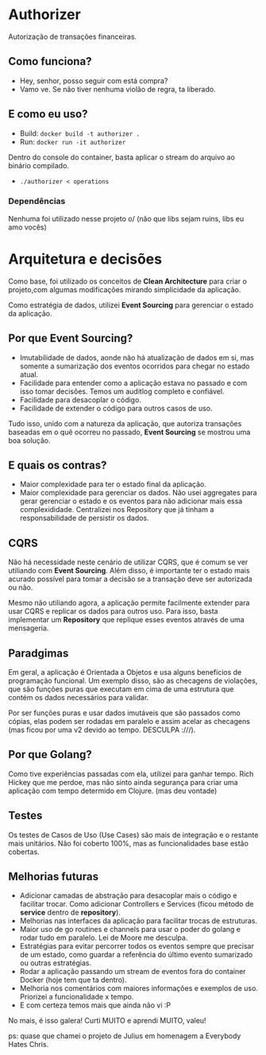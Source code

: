 # Authorizer
Autorização de transações financeiras.

## Como funciona?
- Hey, senhor, posso seguir com está compra?
- Vamo ve. Se não tiver nenhuma violão de regra, ta liberado.

## E como eu uso?

* Build: `docker build -t authorizer .`
* Run: `docker run -it authorizer`

Dentro do console do container, basta aplicar o stream do arquivo ao binário compilado.

* `./authorizer < operations`

### Dependências
Nenhuma foi utilizado nesse projeto o/
(não que libs sejam ruins, libs eu amo vocês)

# Arquitetura e decisões
Como base, foi utilizado os conceitos de **Clean Architecture** para criar o projeto,com algumas modificações mirando simplicidade da aplicação.

Como estratégia de dados, utilizei **Event Sourcing** para gerenciar o estado da aplicação.

## Por que Event Sourcing?
* Imutabilidade de dados, aonde não há atualização de dados em si, mas somente a sumarização dos eventos ocorridos para chegar no estado atual.
* Facilidade para entender como a aplicação estava no passado e com isso tomar decisões. Temos um auditlog completo e confiável.
* Facilidade para desacoplar o código.
* Facilidade de extender o código para outros casos de uso.

Tudo isso, unido com a natureza da aplicação, que autoriza transações baseadas em o quê ocorreu no passado, **Event Sourcing** se mostrou uma boa solução.

## E quais os contras?
* Maior complexidade para ter o estado final da aplicação.
* Maior complexidade para gerenciar os dados. Não usei aggregates para gerar gerenciar o estado e os eventos para não adicionar mais essa complexididade. Centralizei nos Repository que já tinham a responsabilidade de persistir os dados.


## CQRS
Não há necessidade neste cenário de utilizar CQRS, que é comum se ver utiliando com **Event Sourcing**. Além disso, é importante ter o estado mais acurado possível para tomar a decisão se a transação deve ser autorizada ou não.

Mesmo não utiliando agora, a aplicação permite facilmente extender para usar CQRS e replicar os dados para outros uso. Para isso, basta implementar um **Repository** que replique esses eventos através de uma mensageria.

## Paradgimas
Em geral, a aplicação é Orientada a Objetos e usa alguns benefícios de programação funcional. Um exemplo disso, são as checagens de violações, que são funções puras que executam em cima de uma estrutura que contém os dados necessários para validar.

Por ser funções puras e usar dados imutáveis que são passados como cópias, elas podem ser rodadas em paralelo e assim acelar as checagens (mas ficou por uma v2 devido ao tempo. DESCULPA :///).

## Por que Golang?
Como tive experiências passadas com ela, utilizei para ganhar tempo. Rich Hickey que me perdoe, mas não sinto ainda segurança para criar uma aplicação com tempo determido em Clojure. (mas deu vontade)

## Testes
Os testes de Casos de Uso (Use Cases) são mais de integração e o restante mais unitários. Não foi coberto 100%, mas as funcionalidades base estão cobertas.

## Melhorias futuras
* Adicionar camadas de abstração para desacoplar mais o código e facilitar trocar. Como adicionar Controllers e Services (ficou método de **service** dentro de **repository**).
* Melhorias nas interfaces da aplicação para facilitar trocas de estruturas.
* Maior uso de go routines e channels para usar o poder do golang e rodar tudo em paralelo. Lei de Moore me desculpa.
* Estratégias para evitar percorrer todos os eventos sempre que precisar de um estado, como guardar a referência do último evento sumarizado ou outras estratégias.
* Rodar a aplicação passando um stream de eventos fora do container Docker (hoje tem que ta dentro).
* Melhoria nos comentários com maiores informações e exemplos de uso. Priorizei a funcionalidade x tempo.
* E com certeza temos mais que ainda não vi :P

No mais, é isso galera! Curti MUITO e aprendi MUITO, valeu!

ps: quase que chamei o projeto de Julius em homenagem a Everybody Hates Chris.